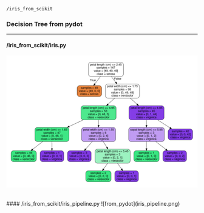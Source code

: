 ```
/iris_from_scikit
```
### Decision Tree from pydot
---
#### /iris_from_scikit/iris.py
![from_pydot](irisviz.png)

<br>
#### /iris_from_scikit/iris_pipeline.py
![from_pydot](iris_pipeline.png)
